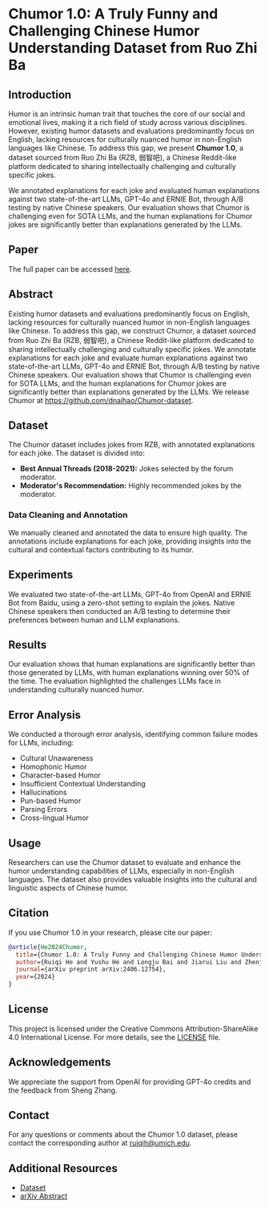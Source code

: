 # Chumor 1.0: A Truly Funny and Challenging Chinese Humor Understanding Dataset from Ruo Zhi Ba

## Introduction

Humor is an intrinsic human trait that touches the core of our social and emotional lives, making it a rich field of study across various disciplines. However, existing humor datasets and evaluations predominantly focus on English, lacking resources for culturally nuanced humor in non-English languages like Chinese. To address this gap, we present **Chumor 1.0**, a dataset sourced from Ruo Zhi Ba (RZB, 弱智吧), a Chinese Reddit-like platform dedicated to sharing intellectually challenging and culturally specific jokes.

We annotated explanations for each joke and evaluated human explanations against two state-of-the-art LLMs, GPT-4o and ERNIE Bot, through A/B testing by native Chinese speakers. Our evaluation shows that Chumor is challenging even for SOTA LLMs, and the human explanations for Chumor jokes are significantly better than explanations generated by the LLMs.

## Paper

The full paper can be accessed [here](https://arxiv.org/abs/2406.12754).

## Abstract

Existing humor datasets and evaluations predominantly focus on English, lacking resources for culturally nuanced humor in non-English languages like Chinese. To address this gap, we construct Chumor, a dataset sourced from Ruo Zhi Ba (RZB, 弱智吧), a Chinese Reddit-like platform dedicated to sharing intellectually challenging and culturally specific jokes. We annotate explanations for each joke and evaluate human explanations against two state-of-the-art LLMs, GPT-4o and ERNIE Bot, through A/B testing by native Chinese speakers. Our evaluation shows that Chumor is challenging even for SOTA LLMs, and the human explanations for Chumor jokes are significantly better than explanations generated by the LLMs. We release Chumor at https://github.com/dnaihao/Chumor-dataset.

## Dataset

The Chumor dataset includes jokes from RZB, with annotated explanations for each joke. The dataset is divided into:

- **Best Annual Threads (2018-2021):** Jokes selected by the forum moderator.
- **Moderator's Recommendation:** Highly recommended jokes by the moderator.

### Data Cleaning and Annotation

We manually cleaned and annotated the data to ensure high quality. The annotations include explanations for each joke, providing insights into the cultural and contextual factors contributing to its humor.

## Experiments

We evaluated two state-of-the-art LLMs, GPT-4o from OpenAI and ERNIE Bot from Baidu, using a zero-shot setting to explain the jokes. Native Chinese speakers then conducted an A/B testing to determine their preferences between human and LLM explanations.

## Results

Our evaluation shows that human explanations are significantly better than those generated by LLMs, with human explanations winning over 50% of the time. The evaluation highlighted the challenges LLMs face in understanding culturally nuanced humor.

## Error Analysis

We conducted a thorough error analysis, identifying common failure modes for LLMs, including:

- Cultural Unawareness
- Homophonic Humor
- Character-based Humor
- Insufficient Contextual Understanding
- Hallucinations
- Pun-based Humor
- Parsing Errors
- Cross-lingual Humor

## Usage

Researchers can use the Chumor dataset to evaluate and enhance the humor understanding capabilities of LLMs, especially in non-English languages. The dataset also provides valuable insights into the cultural and linguistic aspects of Chinese humor.

## Citation

If you use Chumor 1.0 in your research, please cite our paper:

```bibtex
@article{He2024Chumor,
  title={Chumor 1.0: A Truly Funny and Challenging Chinese Humor Understanding Dataset from Ruo Zhi Ba},
  author={Ruiqi He and Yushu He and Longju Bai and Jiarui Liu and Zhenjie Sun and Zenghao Tang and He Wang and Hanchen Xia and Naihao Deng},
  journal={arXiv preprint arXiv:2406.12754},
  year={2024}
}
```

## License

This project is licensed under the Creative Commons Attribution-ShareAlike 4.0 International License. For more details, see the [LICENSE](LICENSE) file.

## Acknowledgements

We appreciate the support from OpenAI for providing GPT-4o credits and the feedback from Sheng Zhang.

## Contact

For any questions or comments about the Chumor 1.0 dataset, please contact the corresponding author at ruiqih@umich.edu.

## Additional Resources

- [Dataset](https://github.com/dnaihao/Chumor-dataset)
- [arXiv Abstract](https://arxiv.org/abs/2406.12754)